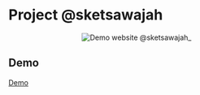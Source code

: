 # Project @sketsawajah

<center>
    <img src="demo.png" alt="Demo website @sketsawajah_">
</center>

## Demo
[Demo](https://sketsawajah.surge.sh/)

